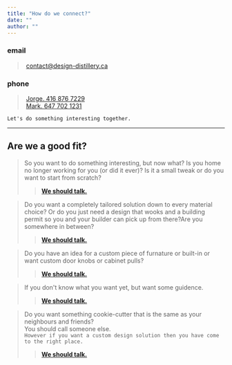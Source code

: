 ```yaml
---
title: "How do we connect?"
date: ""
author: ""
---
```



### email
> &nbsp;[contact@design-distillery.ca](mailto:contact@design-distillery.ca)

### phone

> &nbsp;[Jorge. 416 876 7229](tel:+14168767229)    
> &nbsp;[Mark. 647 702 1231](tel:+16477021231)

`Let's do something interesting together.`

---

## Are we a good fit?

> So you want to do something interesting, but now what?  Is you home no longer working for you (or did it ever)?  Is it a small tweak or do you want to start from scratch?  
>> [**We should talk.**](mailto:contact@design-distillery.ca)


> Do you want a completely tailored solution down to every material choice?  Or do you just need a design that wooks and a building permit so you and your builder can pick up from there?Are you somewhere in between?  
>> [**We should talk.**](mailto:contact@design-distillery.ca)

> Do you have an idea for a custom piece of furnature or built-in or want custom door knobs or cabinet pulls?  
>> [**We should talk.**](mailto:contact@design-distillery.ca)

> If you don't know what you want yet, but want some guidence.  
>> [**We should talk.**](mailto:contact@design-distillery.ca)

> Do you want something cookie-cutter that is the same as your neighbours and friends?  
> You should call someone else.  
> `However if you want a custom design solution then you have come to the right place.`  
>> [**We should talk.**](mailto:contact@design-distillery.ca)
